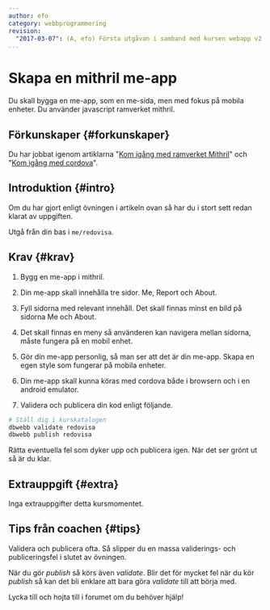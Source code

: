 ```yaml
---
author: efo
category: webbprogrammering
revision:
  "2017-03-07": (A, efo) Första utgåvan i samband med kursen webapp v2.
...
```

Skapa en mithril me-app
==================================

Du skall bygga en me-app, som en me-sida, men med fokus på mobila enheter. Du använder javascript ramverket mithril.

<!--more-->



Förkunskaper {#forkunskaper}
-----------------------

Du har jobbat igenom artiklarna "[Kom igång med ramverket Mithril](kunskap/kom-igang-med-mithril-och-webpack)" och "[Kom igång med cordova](kunskap/kom-igang-med-cordova)".



Introduktion {#intro}
-----------------------

Om du har gjort enligt övningen i artikeln ovan så har du i stort sett redan klarat av uppgiften.

Utgå från din bas i `me/redovisa`.



Krav {#krav}
-----------------------

1. Bygg en me-app i mithril.

1. Din me-app skall innehålla tre sidor. Me, Report och About.

1. Fyll sidorna med relevant innehåll. Det skall finnas minst en bild på sidorna Me och About.

1. Det skall finnas en meny så använderen kan navigera mellan sidorna, måste fungera på en mobil enhet.

1. Gör din me-app personlig, så man ser att det är din me-app. Skapa en egen style som fungerar på mobila enheter.

1. Din me-app skall kunna köras med cordova både i browsern och i en android emulator.

1. Validera och publicera din kod enligt följande.

```bash
# Ställ dig i kurskatalogen
dbwebb validate redovisa
dbwebb publish redovisa
```

Rätta eventuella fel som dyker upp och publicera igen. När det ser grönt ut så är du klar.



Extrauppgift {#extra}
-----------------------

Inga extrauppgifter detta kursmomentet.



Tips från coachen {#tips}
-----------------------

Validera och publicera ofta. Så slipper du en massa validerings- och publiceringsfel i slutet av övningen.

När du gör *publish* så körs även *validate*. Blir det för mycket fel när du kör *publish* så kan det bli enklare att bara göra *validate* till att börja med.

Lycka till och hojta till i forumet om du behöver hjälp!
